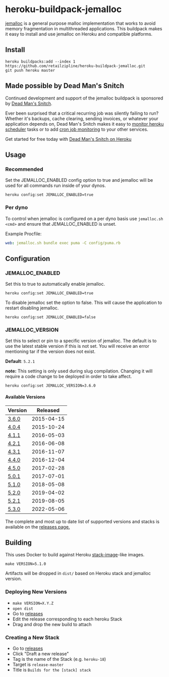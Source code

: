# heroku-buildpack-jemalloc

[jemalloc](http://jemalloc.net/) is a general purpose malloc implementation
that works to avoid memory fragmentation in multithreaded applications. This
buildpack makes it easy to install and use jemalloc on Heroku and compatible
platforms.

## Install

```console
heroku buildpacks:add --index 1 https://github.com/retailzipline/heroku-buildpack-jemalloc.git
git push heroku master
```

## Made possible by Dead Man's Snitch

Continued development and support of the jemalloc buildpack is sponsored by
[Dead Man's Snitch](https://deadmanssnitch.com).

Ever been surprised that a critical recurring job was silently failing to run?
Whether it's backups, cache clearing, sending invoices, or whatever your
application depends on, Dead Man's Snitch makes it easy to
[monitor heroku scheduler](https://deadmanssnitch.com/docs/heroku) tasks or to add
[cron job monitoring](https://deadmanssnitch.com/docs/cron-job-monitoring) to
your other services.

Get started for free today with [Dead Man's Snitch on Heroku](https://elements.heroku.com/addons/deadmanssnitch)

## Usage

### Recommended

Set the JEMALLOC_ENABLED config option to true and jemalloc will be used for
all commands run inside of your dynos.

```console
heroku config:set JEMALLOC_ENABLED=true
```

### Per dyno

To control when jemalloc is configured on a per dyno basis use
`jemalloc.sh <cmd>` and ensure that JEMALLOC_ENABLED is unset.

Example Procfile:
```yaml
web: jemalloc.sh bundle exec puma -C config/puma.rb
```

## Configuration

### JEMALLOC_ENABLED

Set this to true to automatically enable jemalloc.

```console
heroku config:set JEMALLOC_ENABLED=true
```

To disable jemalloc set the option to false. This will cause the application to
restart disabling jemalloc.

```console
heroku config:set JEMALLOC_ENABLED=false
```

### JEMALLOC_VERSION

Set this to select or pin to a specific version of jemalloc. The default is to
use the latest stable version if this is not set. You will receive an error
mentioning tar if the version does not exist.

**Default**: `5.2.1`

**note:** This setting is only used during slug compilation. Changing it will
require a code change to be deployed in order to take affect.

```console
heroku config:set JEMALLOC_VERSION=3.6.0
```

#### Available Versions

| Version                                                          | Released   |
| ---------------------------------------------------------------- | ---------- |
| [3.6.0](https://github.com/jemalloc/jemalloc/releases/tag/3.6.0) | 2015-04-15 |
| [4.0.4](https://github.com/jemalloc/jemalloc/releases/tag/4.0.4) | 2015-10-24 |
| [4.1.1](https://github.com/jemalloc/jemalloc/releases/tag/4.1.1) | 2016-05-03 |
| [4.2.1](https://github.com/jemalloc/jemalloc/releases/tag/4.2.1) | 2016-06-08 |
| [4.3.1](https://github.com/jemalloc/jemalloc/releases/tag/4.3.1) | 2016-11-07 |
| [4.4.0](https://github.com/jemalloc/jemalloc/releases/tag/4.4.0) | 2016-12-04 |
| [4.5.0](https://github.com/jemalloc/jemalloc/releases/tag/4.5.0) | 2017-02-28 |
| [5.0.1](https://github.com/jemalloc/jemalloc/releases/tag/5.0.1) | 2017-07-01 |
| [5.1.0](https://github.com/jemalloc/jemalloc/releases/tag/5.1.0) | 2018-05-08 |
| [5.2.0](https://github.com/jemalloc/jemalloc/releases/tag/5.2.0) | 2019-04-02 |
| [5.2.1](https://github.com/jemalloc/jemalloc/releases/tag/5.2.1) | 2019-08-05 |
| [5.3.0](https://github.com/jemalloc/jemalloc/releases/tag/5.3.0) | 2022-05-06 |

The complete and most up to date list of supported versions and stacks is
available on the [releases page.](https://github.com/gaffneyc/heroku-buildpack-jemalloc/releases)

## Building

This uses Docker to build against Heroku
[stack-image](https://github.com/heroku/stack-images)-like images.

```console
make VERSION=5.1.0
```

Artifacts will be dropped in `dist/` based on Heroku stack and jemalloc version.

### Deploying New Versions

- `make VERSION=X.Y.Z`
- `open dist`
- Go to [releases](https://github.com/gaffneyc/heroku-buildpack-jemalloc/releases)
- Edit the release corresponding to each heroku Stack
- Drag and drop the new build to attach

### Creating a New Stack
- Go to [releases](https://github.com/gaffneyc/heroku-buildpack-jemalloc/releases)
- Click "Draft a new release"
- Tag is the name of the Stack (e.g. `heroku-18`)
- Target is `release-master`
- Title is `Builds for the [stack] stack`
